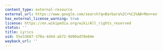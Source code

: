 ```yaml
---
content_type: external-resource
external_url: https://www.google.com/search?q=Barbara%2C+%C2%AB+Mon+enfance+%C2%BB+lyrics
has_external_license_warning: true
license: https://en.wikipedia.org/wiki/All_rights_reserved
status: ''
title: Lyrics
uid: 55e33607-370a-4d44-ab72-9d90ad78e84e
wayback_url: ''
---
```

